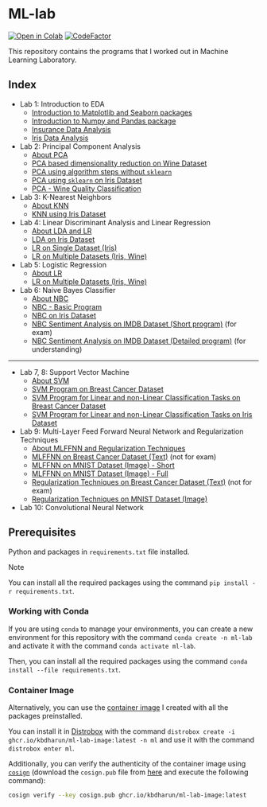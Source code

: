 # ML-lab

[![Open in Colab](https://colab.research.google.com/assets/colab-badge.svg)](https://colab.research.google.com/github/kbdharun/ML-Lab)
[![CodeFactor](https://www.codefactor.io/repository/github/kbdharun/ml-lab/badge)](https://www.codefactor.io/repository/github/kbdharun/ml-lab)

This repository contains the programs that I worked out in Machine Learning Laboratory.

## Index

- Lab 1: Introduction to EDA
  - [Introduction to Matplotlib and Seaborn packages](https://github.com/kbdharun/ML-Lab/blob/main/Lab1/EDA_Matplotlib_&_Seaborn.ipynb)
  - [Introduction to Numpy and Pandas package](https://github.com/kbdharun/ML-Lab/blob/main/Lab1/Numpy_&_Pandas.ipynb)
  - [Insurance Data Analysis](https://github.com/kbdharun/ML-Lab/blob/main/Lab1/ML_Lab1_Insurance.ipynb)
  - [Iris Data Analysis](https://github.com/kbdharun/ML-Lab/blob/main/Lab1/ML_Lab1_Iris.ipynb)
- Lab 2: Principal Component Analysis
  - [About PCA](https://github.com/kbdharun/ML-Lab/blob/main/Lab2/README.md)
  - [PCA based dimensionality reduction on Wine Dataset](https://github.com/kbdharun/ML-Lab/blob/main/Lab2/PCA-DR-Wine.ipynb)
  - [PCA using algorithm steps without `sklearn`](https://github.com/kbdharun/ML-Lab/blob/main/Lab2/PCA-using-alg-without-sk.ipynb)
  - [PCA using `sklearn` on Iris Dataset](https://github.com/kbdharun/ML-Lab/blob/main/Lab2/PCA-using-sklearn-Iris.ipynb)
  - [PCA - Wine Quality Classification](https://github.com/kbdharun/ML-Lab/blob/main/Lab2/PCA-Wine-quality-classification.ipynb)
- Lab 3: K-Nearest Neighbors
  - [About KNN](https://github.com/kbdharun/ML-Lab/blob/main/Lab3/README.md)
  - [KNN using Iris Dataset](https://github.com/kbdharun/ML-Lab/blob/main/Lab3/KNN-using-Iris.ipynb)
- Lab 4: Linear Discriminant Analysis and Linear Regression
  - [About LDA and LR](https://github.com/kbdharun/ML-Lab/blob/main/Lab4/README.md)
  - [LDA on Iris Dataset](https://github.com/kbdharun/ML-Lab/blob/main/Lab4/LDA.ipynb)
  - [LR on Single Dataset (Iris)](https://github.com/kbdharun/ML-Lab/blob/main/Lab4/LR-on-single-dataset.ipynb)
  - [LR on Multiple Datasets (Iris, Wine)](https://github.com/kbdharun/ML-Lab/blob/main/Lab4/LR-on-multiple-datasets.ipynb)
- Lab 5: Logistic Regression
  - [About LR](https://github.com/kbdharun/ML-Lab/blob/main/Lab5/README.md)
  - [LR on Multiple Datasets (Iris, Wine)](https://github.com/kbdharun/ML-Lab/blob/main/Lab5/LR.ipynb)
- Lab 6: Naive Bayes Classifier
  - [About NBC](https://github.com/kbdharun/ML-Lab/blob/main/Lab6/README.md)
  - [NBC - Basic Program](https://github.com/kbdharun/ML-Lab/blob/main/Lab6/NBC.ipynb)
  - [NBC on Iris Dataset](https://github.com/kbdharun/ML-Lab/blob/main/Lab6/NBC-Iris.ipynb)
  - [NBC Sentiment Analysis on IMDB Dataset (Short program)](https://github.com/kbdharun/ML-Lab/blob/main/Lab6/imdb-dataset-nbc-short-program.ipynb) (for exam)
  - [NBC Sentiment Analysis on IMDB Dataset (Detailed program)](https://github.com/kbdharun/ML-Lab/blob/main/Lab6/NBC-sentiment-analysis-IMDB.ipynb) (for understanding)

---

- Lab 7, 8: Support Vector Machine
  - [About SVM](https://github.com/kbdharun/ML-Lab/blob/main/Lab7/README.md)
  - [SVM Program on Breast Cancer Dataset](https://github.com/kbdharun/ML-Lab/blob/main/Lab7/svm-breast-cancer.ipynb)
  - [SVM Program for Linear and non-Linear Classification Tasks on Breast Cancer Dataset](https://github.com/kbdharun/ML-Lab/blob/main/Lab7/SVM.ipynb)
  - [SVM Program for Linear and non-Linear Classification Tasks on Iris Dataset](https://github.com/kbdharun/ML-Lab/blob/main/Lab8/SVM.ipynb)
- Lab 9: Multi-Layer Feed Forward Neural Network and Regularization Techniques
  - [About MLFFNN and Regularization Techniques](https://github.com/kbdharun/ML-Lab/blob/main/Lab9/README.md)
  - [MLFFNN on Breast Cancer Dataset (Text)](https://github.com/kbdharun/ML-Lab/blob/main/Lab9/FFNN-Text.ipynb) (not for exam)
  - [MLFFNN on MNIST Dataset (Image) - Short](https://github.com/kbdharun/ML-Lab/blob/main/Lab9/FFNN-MNIST-Short.ipynb)
  - [MLFFNN on MNIST Dataset (Image) - Full](https://github.com/kbdharun/ML-Lab/blob/main/Lab9/FFNN-MNIST-Full.ipynb)
  - [Regularization Techniques on Breast Cancer Dataset (Text)](https://github.com/kbdharun/ML-Lab/blob/main/Lab9/Regularization-Text.ipynb) (not for exam)
  - [Regularization Techniques on MNIST Dataset (Image)](https://github.com/kbdharun/ML-Lab/blob/main/Lab9/Regularization-MNIST.ipynb)
- Lab 10: Convolutional Neural Network

## Prerequisites

Python and packages in `requirements.txt` file installed.

> [!NOTE]
> You can install all the required packages using the command `pip install -r requirements.txt`.

### Working with Conda

If you are using `conda` to manage your environments, you can create a new environment for this repository with the command `conda create -n ml-lab` and activate it with the command `conda activate ml-lab`.

Then, you can install all the required packages using the command `conda install --file requirements.txt`.

### Container Image

Alternatively, you can use the [container image](https://github.com/kbdharun/ML-Lab/pkgs/container/ml-lab-image) I created with all the packages preinstalled.

You can install it in [Distrobox](https://github.com/89luca89/distrobox) with the command `distrobox create -i ghcr.io/kbdharun/ml-lab-image:latest -n ml` and use it with the command `distrobox enter ml`.

Additionally, you can verify the authenticity of the container image using [`cosign`](https://github.com/sigstore/cosign) (download the `cosign.pub` file from [here](https://github.com/kbdharun/ML-Lab/blob/main/cosign.pub) and execute the following command):

```zsh
cosign verify --key cosign.pub ghcr.io/kbdharun/ml-lab-image:latest
```
